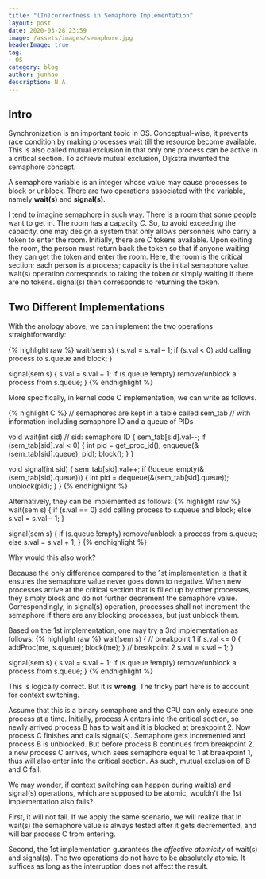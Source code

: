 ```yaml
---
title: "(In)correctness in Semaphore Implementation"
layout: post
date: 2020-03-28 23:59
image: /assets/images/semaphore.jpg
headerImage: true
tag:
- OS
category: blog
author: junhao
description: N.A.
---
```


## Intro
Synchronization is an important topic in OS. Conceptual-wise, it prevents race condition by making processes wait till the resource become available. This is also called mutual exclusion in that only one process can be active in a critical section. To achieve mutual exclusion, Dijkstra invented the semaphore concept.

A semaphore variable is an integer whose value may cause processes to block or unblock. There are two operations associated with the variable, namely **wait(s)** and **signal(s)**.

I tend to imagine semaphore in such way. There is a room that some people want to get in. The room has a capacity *C*. So, to avoid exceeding the capacity, one may design a system that only allows personnels who carry a token to enter the room. Initially, there are *C* tokens available. Upon exiting the room, the person must return back the token so that if anyone waiting they can get the token and enter the room. Here, the room is the critical section; each person is a process; capacity is the initial semaphore value. wait(s) operation corresponds to taking the token or simply waiting if there are no tokens. signal(s) then corresponds to returning the token.

## Two Different Implementations
With the anology above, we can implement the two operations straightforwardly:

{% highlight raw %}
wait(sem s)
{
  s.val = s.val – 1;
  if (s.val < 0) add calling process to s.queue and block;
}

signal(sem s) {
  s.val = s.val + 1;
  if (s.queue !empty) remove/unblock a process from s.queue;
}
{% endhighlight %}

More specifically, in kernel code C implementation, we can write as follows.

{% highlight C %}
// semaphores are kept in a table called sem_tab
// with information including semaphore ID and a queue of PIDs

void wait(int sid) // sid: semaphore ID
{
  sem_tab[sid].val--;
  if (sem_tab[sid].val < 0) {
    int pid = get_proc_id();
    enqueue(&(sem_tab[sid].queue), pid);
    block();
  }
}

void signal(int sid)
{
  sem_tab[sid].val++;
  if (!queue_empty(&(sem_tab[sid].queue))) {
    int pid = dequeue(&(sem_tab[sid].queue));
    unblock(pid);
  }
}
{% endhighlight %}

Alternatively, they can be implemented as follows:
{% highlight raw %}
wait(sem s)
{
  if (s.val == 0) add calling process to s.queue and block;
  else s.val = s.val – 1;
}

signal(sem s) {
  if (s.queue !empty) remove/unblock a process from s.queue;
  else s.val = s.val + 1;
}
{% endhighlight %}

Why would this also work?

Because the only difference compared to the 1st implementation is that it ensures the semaphore value never goes down to negative. When new processes arrive at the critical section that is filled up by other processes, they simply block and do not further decrement the semaphore value. Correspondingly, in signal(s) operation, processes shall not increment the semaphore if there are any blocking processes, but just unblock them.

Based on the 1st implementation, one may try a 3rd implementation as follows:
{% highlight raw %}
wait(sem s)
{
  // breakpoint 1
  if s.val <= 0 {
    addProc(me, s.queue);
    block(me);
  }
  // breakpoint 2
  s.val = s.val – 1;
}

signal(sem s) {
  s.val = s.val + 1;
  if (s.queue !empty) remove/unblock a process from s.queue;
}
{% endhighlight %}

This is logically correct. But it is **wrong**. The tricky part here is to account for context switching.

Assume that this is a binary semaphore and the CPU can only execute one process at a time. Initially, process A enters into the critical section, so newly arrived process B has to wait and it is blocked at breakpoint 2. Now process C finishes and calls signal(s). Semaphore gets incremented and process B is unblocked. But before process B continues from breakpoint 2, a new process C arrives, which sees semaphore equal to 1 at breakpoint 1, thus will also enter into the critical section. As such, mutual exclusion of B and C fail.

We may wonder, if context switching can happen during wait(s) and signal(s) operations, which are supposed to be atomic, wouldn't the 1st implementation also fails?

First, it will not fail. If we apply the same scenario, we will realize that in wait(s) the semaphore value is always tested after it gets decremented, and will bar process C from entering.

Second, the 1st implementation guarantees the *effective atomicity* of wait(s) and signal(s). The two operations do not have to be absolutely atomic. It suffices as long as the interruption does not affect the result.